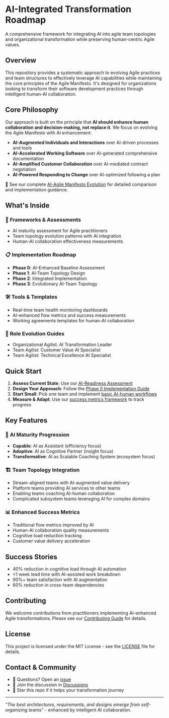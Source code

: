 # AI-Integrated Transformation Roadmap

A comprehensive framework for integrating AI into agile team topologies and organizational transformation while preserving human-centric Agile values.

## Overview

This repository provides a systematic approach to evolving Agile practices and team structures to effectively leverage AI capabilities while maintaining the core principles of the Agile Manifesto. It's designed for organizations looking to transform their software development practices through intelligent human-AI collaboration.

## Core Philosophy

Our approach is built on the principle that **AI should enhance human collaboration and decision-making, not replace it**. We focus on evolving the Agile Manifesto with AI enhancement:

- **AI-Augmented Individuals and Interactions** over AI-driven processes and tools
- **AI-Accelerated Working Software** over AI-generated comprehensive documentation
- **AI-Amplified Customer Collaboration** over AI-mediated contract negotiation
- **AI-Powered Responding to Change** over AI-optimized following a plan

📖 See our complete [AI-Agile Manifesto Evolution](docs/overview/ai-agile-manifesto-evolution.md) for detailed comparison and implementation guidance.

## What's Inside

### 🎯 **Frameworks & Assessments**
- AI maturity assessment for Agile practitioners
- Team topology evolution patterns with AI integration
- Human-AI collaboration effectiveness measurements

### 📋 **Implementation Roadmap**
- **Phase 0**: AI-Enhanced Baseline Assessment
- **Phase 1**: AI-Team Topology Design
- **Phase 2**: Integrated Implementation
- **Phase 3**: Evolutionary AI-Team Topology

### 🛠 **Tools & Templates**
- Real-time team health monitoring dashboards
- AI-enhanced flow metrics and success measurements
- Working agreements templates for human-AI collaboration

### 👥 **Role Evolution Guides**
- Organizational Agilist: AI Transformation Leader
- Team Agilist: Customer Value AI Specialist
- Team Agilist: Technical Excellence AI Specialist

## Quick Start

1. **Assess Current State**: Use our [AI-Readiness Assessment](assessments/ai-enhanced/ai-readiness-assessment.md)
2. **Design Your Approach**: Follow the [Phase 0 Implementation Guide](implementation/phase-0-baseline/)
3. **Start Small**: Pick one team and implement [basic AI-human workflows](examples/ai-workflows/)
4. **Measure & Adapt**: Use our [success metrics framework](tools/measurement/) to track progress

## Key Features

### 🔄 **AI Maturity Progression**
- **Capable**: AI as Assistant (efficiency focus)
- **Adoptive**: AI as Cognitive Partner (insight focus)
- **Transformative**: AI as Scalable Coaching System (ecosystem focus)

### 🏗 **Team Topology Integration**
- Stream-aligned teams with AI-augmented value delivery
- Platform teams providing AI services to other teams
- Enabling teams coaching AI-human collaboration
- Complicated subsystem teams leveraging AI for complex domains

### 📊 **Enhanced Success Metrics**
- Traditional flow metrics improved by AI
- Human-AI collaboration quality measurements
- Cognitive load reduction tracking
- Customer value delivery acceleration

## Success Stories

- 40% reduction in cognitive load through AI automation
- <1 week lead time with AI-assisted work breakdown
- 90%+ team satisfaction with AI augmentation
- 60% reduction in cross-team dependencies

## Contributing

We welcome contributions from practitioners implementing AI-enhanced Agile transformations. Please see our [Contributing Guide](CONTRIBUTING.md) for details.

## License

This project is licensed under the MIT License - see the [LICENSE](LICENSE) file for details.

## Contact & Community

- 📧 Questions? Open an [issue](https://github.com/emarion1/AI-Integrated-Transformation-Roadmap/issues)
- 💬 Join the discussion in [Discussions](https://github.com/emarion1/AI-Integrated-Transformation-Roadmap/discussions)
- 🌟 Star this repo if it helps your transformation journey

---

*"The best architectures, requirements, and designs emerge from self-organizing teams"* - enhanced by intelligent AI collaboration.